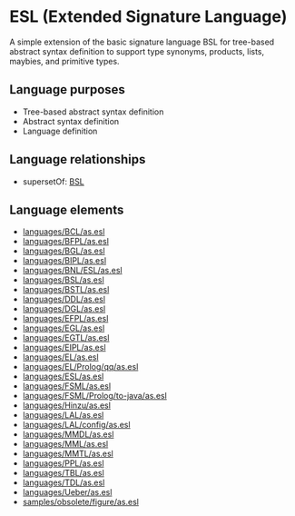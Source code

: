 # ESL (Extended Signature Language)
A simple extension of the basic signature language BSL for tree-based abstract syntax definition to support type synonyms, products, lists, maybies, and primitive types.
## Language purposes
* Tree-based abstract syntax definition
* Abstract syntax definition
* Language definition
## Language relationships
* supersetOf: [BSL](languages/bsl.html)
## Language elements
* [languages/BCL/as.esl](https://github.com/softlang/yas/blob/master/languages/BCL/as.esl)
* [languages/BFPL/as.esl](https://github.com/softlang/yas/blob/master/languages/BFPL/as.esl)
* [languages/BGL/as.esl](https://github.com/softlang/yas/blob/master/languages/BGL/as.esl)
* [languages/BIPL/as.esl](https://github.com/softlang/yas/blob/master/languages/BIPL/as.esl)
* [languages/BNL/ESL/as.esl](https://github.com/softlang/yas/blob/master/languages/BNL/ESL/as.esl)
* [languages/BSL/as.esl](https://github.com/softlang/yas/blob/master/languages/BSL/as.esl)
* [languages/BSTL/as.esl](https://github.com/softlang/yas/blob/master/languages/BSTL/as.esl)
* [languages/DDL/as.esl](https://github.com/softlang/yas/blob/master/languages/DDL/as.esl)
* [languages/DGL/as.esl](https://github.com/softlang/yas/blob/master/languages/DGL/as.esl)
* [languages/EFPL/as.esl](https://github.com/softlang/yas/blob/master/languages/EFPL/as.esl)
* [languages/EGL/as.esl](https://github.com/softlang/yas/blob/master/languages/EGL/as.esl)
* [languages/EGTL/as.esl](https://github.com/softlang/yas/blob/master/languages/EGTL/as.esl)
* [languages/EIPL/as.esl](https://github.com/softlang/yas/blob/master/languages/EIPL/as.esl)
* [languages/EL/as.esl](https://github.com/softlang/yas/blob/master/languages/EL/as.esl)
* [languages/EL/Prolog/qq/as.esl](https://github.com/softlang/yas/blob/master/languages/EL/Prolog/qq/as.esl)
* [languages/ESL/as.esl](https://github.com/softlang/yas/blob/master/languages/ESL/as.esl)
* [languages/FSML/as.esl](https://github.com/softlang/yas/blob/master/languages/FSML/as.esl)
* [languages/FSML/Prolog/to-java/as.esl](https://github.com/softlang/yas/blob/master/languages/FSML/Prolog/to-java/as.esl)
* [languages/Hinzu/as.esl](https://github.com/softlang/yas/blob/master/languages/Hinzu/as.esl)
* [languages/LAL/as.esl](https://github.com/softlang/yas/blob/master/languages/LAL/as.esl)
* [languages/LAL/config/as.esl](https://github.com/softlang/yas/blob/master/languages/LAL/config/as.esl)
* [languages/MMDL/as.esl](https://github.com/softlang/yas/blob/master/languages/MMDL/as.esl)
* [languages/MML/as.esl](https://github.com/softlang/yas/blob/master/languages/MML/as.esl)
* [languages/MMTL/as.esl](https://github.com/softlang/yas/blob/master/languages/MMTL/as.esl)
* [languages/PPL/as.esl](https://github.com/softlang/yas/blob/master/languages/PPL/as.esl)
* [languages/TBL/as.esl](https://github.com/softlang/yas/blob/master/languages/TBL/as.esl)
* [languages/TDL/as.esl](https://github.com/softlang/yas/blob/master/languages/TDL/as.esl)
* [languages/Ueber/as.esl](https://github.com/softlang/yas/blob/master/languages/Ueber/as.esl)
* [samples/obsolete/figure/as.esl](https://github.com/softlang/yas/blob/master/samples/obsolete/figure/as.esl)
